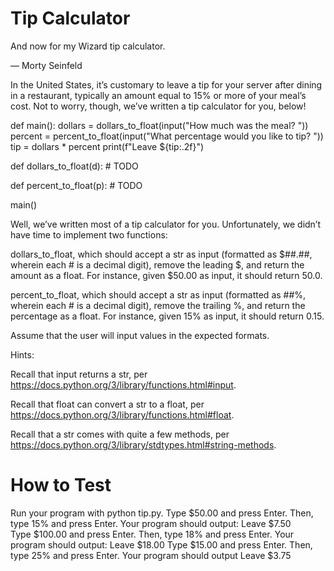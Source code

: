 # Tip Calculator
And now for my Wizard tip calculator.

— Morty Seinfeld

In the United States, it’s customary to leave a tip for your server after dining in a restaurant, typically an amount equal to 15% or more of your meal’s cost. Not to worry, though, we’ve written a tip calculator for you, below!

def main():
    dollars = dollars_to_float(input("How much was the meal? "))
    percent = percent_to_float(input("What percentage would you like to tip? "))
    tip = dollars * percent
    print(f"Leave ${tip:.2f}")


def dollars_to_float(d):
    # TODO


def percent_to_float(p):
    # TODO


main()

Well, we’ve written most of a tip calculator for you. Unfortunately, we didn’t have time to implement two functions:

dollars_to_float, which should accept a str as input (formatted as $##.##, wherein each # is a decimal digit), remove the leading $, and return the amount as a float. For instance, given $50.00 as input, it should return 50.0.

percent_to_float, which should accept a str as input (formatted as ##%, wherein each # is a decimal digit), remove the trailing %, and return the percentage as a float. For instance, given 15% as input, it should return 0.15.

Assume that the user will input values in the expected formats.

Hints:

Recall that input returns a str, per https://docs.python.org/3/library/functions.html#input.

Recall that float can convert a str to a float, per https://docs.python.org/3/library/functions.html#float.

Recall that a str comes with quite a few methods, per https://docs.python.org/3/library/stdtypes.html#string-methods.

# How to Test
Run your program with python tip.py. 
Type $50.00 and press Enter. Then, type 15% and press Enter. Your program should output:
Leave $7.50    
Type $100.00 and press Enter. Then, type 18% and press Enter. Your program should output:
Leave $18.00
Type $15.00 and press Enter. Then, type 25% and press Enter. Your program should output
Leave $3.75
